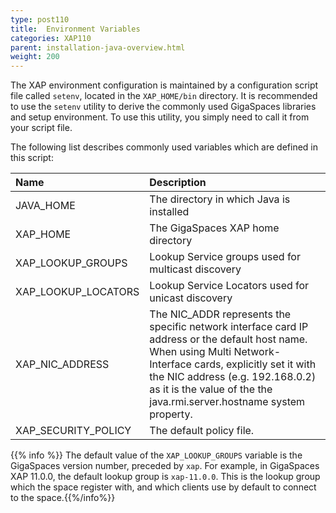 ```yaml
---
type: post110
title:  Environment Variables
categories: XAP110
parent: installation-java-overview.html
weight: 200
---
```


The XAP environment configuration is maintained by a configuration script file called `setenv`, located in the `XAP_HOME/bin` directory. It is recommended to use the `setenv` utility to derive the commonly used GigaSpaces libraries and setup environment. To use this utility, you simply need to call it from your script file.

The following list describes commonly used variables which are defined in this script:

|Name|Description|
|:---|:----------|
|  JAVA_HOME  |The directory in which Java is installed|
|  XAP_HOME  |The GigaSpaces XAP home directory|
|  XAP_LOOKUP_GROUPS  |Lookup Service groups used for multicast discovery|
|  XAP_LOOKUP_LOCATORS  | Lookup Service Locators used for unicast discovery|
|  XAP_NIC_ADDRESS  | The NIC\_ADDR represents the specific network interface card IP address or the default host name. When using Multi Network-Interface cards, explicitly set it with the NIC address (e.g. 192.168.0.2) as it is the value of the the java.rmi.server.hostname system property. |
|  XAP_SECURITY_POLICY  |The default policy file.|

{{% info %}} The default value of the `XAP_LOOKUP_GROUPS` variable is the GigaSpaces version number, preceded by `xap`. For example, in GigaSpaces XAP 11.0.0, the default lookup group is `xap-11.0.0`. This is the lookup group which the space register with, and which clients use by default to connect to the space.{{%/info%}}
